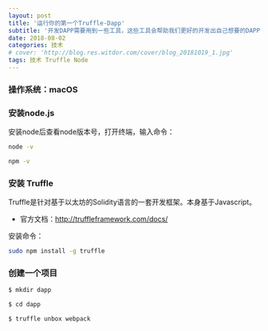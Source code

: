 ```yaml
---
layout: post
title: '运行你的第一个Truffle-Dapp'
subtitle: '开发DAPP需要用到一些工具，这些工具会帮助我们更好的开发出自己想要的DAPP。'
date: 2018-08-02
categories: 技术
# cover: 'http://blog.res.witdor.com/cover/blog_20181019_1.jpg'
tags: 技术 Truffle Node
---
```

### 操作系统：macOS

### 安装node.js
安装node后查看node版本号，打开终端，输入命令：
```bash
node -v 
```
```bash
npm -v
```
### 安装 Truffle
Truffle是针对基于以太坊的Solidity语言的一套开发框架。本身基于Javascript。

* 官方文档：http://truffleframework.com/docs/

安装命令：
```bash
sudo npm install -g truffle
```

### 创建一个项目
```bash
$ mkdir dapp
```
```bash
$ cd dapp
```
```bash
$ truffle unbox webpack
```
